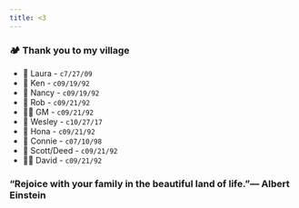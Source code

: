 ```yaml
---
title: <3
---
```

### 🏕 Thank you to my village
* 🥞 Laura - `c7/27/09`
* 🦍 Ken - `c09/19/92`
* 🦚 Nancy - `c09/19/92`
* 🦤 Rob - `c09/21/92`
* 👵🏻 GM  - `c09/21/92`
* 🐶 Wesley - `c10/27/17`
* 🎏 Hona - `c09/21/92`
* 🐺 Connie - `c07/10/98`
* 🎺 Scott/Deed - `c09/21/92`
* 🤙🏼 David - `c09/21/92`
### “Rejoice with your family in the beautiful land of life.”― Albert Einstein
